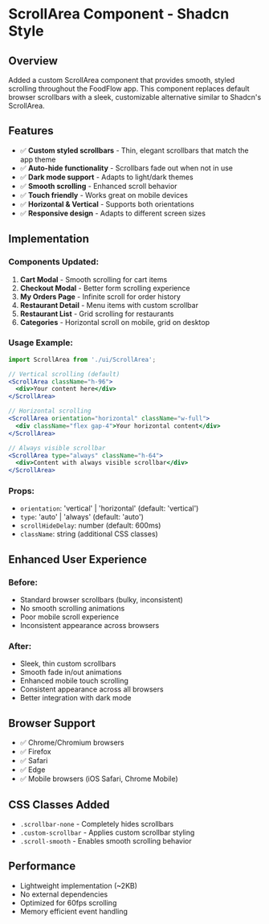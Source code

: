 # ScrollArea Component - Shadcn Style

## Overview
Added a custom ScrollArea component that provides smooth, styled scrolling throughout the FoodFlow app. This component replaces default browser scrollbars with a sleek, customizable alternative similar to Shadcn's ScrollArea.

## Features
- ✅ **Custom styled scrollbars** - Thin, elegant scrollbars that match the app theme
- ✅ **Auto-hide functionality** - Scrollbars fade out when not in use
- ✅ **Dark mode support** - Adapts to light/dark themes
- ✅ **Smooth scrolling** - Enhanced scroll behavior
- ✅ **Touch friendly** - Works great on mobile devices
- ✅ **Horizontal & Vertical** - Supports both orientations
- ✅ **Responsive design** - Adapts to different screen sizes

## Implementation

### Components Updated:
1. **Cart Modal** - Smooth scrolling for cart items
2. **Checkout Modal** - Better form scrolling experience
3. **My Orders Page** - Infinite scroll for order history
4. **Restaurant Detail** - Menu items with custom scrollbar
5. **Restaurant List** - Grid scrolling for restaurants
6. **Categories** - Horizontal scroll on mobile, grid on desktop

### Usage Example:
```jsx
import ScrollArea from './ui/ScrollArea';

// Vertical scrolling (default)
<ScrollArea className="h-96">
  <div>Your content here</div>
</ScrollArea>

// Horizontal scrolling
<ScrollArea orientation="horizontal" className="w-full">
  <div className="flex gap-4">Your horizontal content</div>
</ScrollArea>

// Always visible scrollbar
<ScrollArea type="always" className="h-64">
  <div>Content with always visible scrollbar</div>
</ScrollArea>
```

### Props:
- `orientation`: 'vertical' | 'horizontal' (default: 'vertical')
- `type`: 'auto' | 'always' (default: 'auto')
- `scrollHideDelay`: number (default: 600ms)
- `className`: string (additional CSS classes)

## Enhanced User Experience

### Before:
- Standard browser scrollbars (bulky, inconsistent)
- No smooth scrolling animations
- Poor mobile scroll experience
- Inconsistent appearance across browsers

### After:
- Sleek, thin custom scrollbars
- Smooth fade in/out animations
- Enhanced mobile touch scrolling
- Consistent appearance across all browsers
- Better integration with dark mode

## Browser Support
- ✅ Chrome/Chromium browsers
- ✅ Firefox
- ✅ Safari
- ✅ Edge
- ✅ Mobile browsers (iOS Safari, Chrome Mobile)

## CSS Classes Added
- `.scrollbar-none` - Completely hides scrollbars
- `.custom-scrollbar` - Applies custom scrollbar styling
- `.scroll-smooth` - Enables smooth scrolling behavior

## Performance
- Lightweight implementation (~2KB)
- No external dependencies
- Optimized for 60fps scrolling
- Memory efficient event handling
